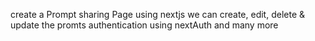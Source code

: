 create a Prompt sharing Page using nextjs 
we can create, edit, delete & update the promts
authentication using nextAuth 
and many more  